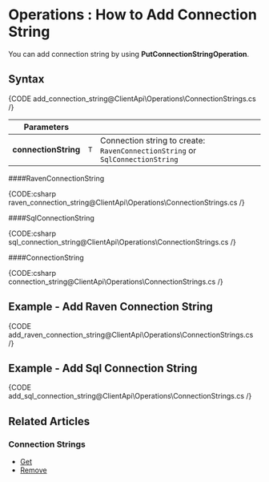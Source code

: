 ﻿# Operations : How to Add Connection String

You can add connection string by using **PutConnectionStringOperation**.

## Syntax

{CODE add_connection_string@ClientApi\Operations\ConnectionStrings.cs /}

| Parameters | | |
| ------------- | ----- | ---- |
| **connectionString** | `T` | Connection string to create: `RavenConnectionString` or `SqlConnectionString` |

####RavenConnectionString 

{CODE:csharp raven_connection_string@ClientApi\Operations\ConnectionStrings.cs /}

####SqlConnectionString

{CODE:csharp sql_connection_string@ClientApi\Operations\ConnectionStrings.cs /}

####ConnectionString

{CODE:csharp connection_string@ClientApi\Operations\ConnectionStrings.cs /}

## Example - Add Raven Connection String

{CODE add_raven_connection_string@ClientApi\Operations\ConnectionStrings.cs /}

## Example - Add Sql Connection String

{CODE add_sql_connection_string@ClientApi\Operations\ConnectionStrings.cs /}

## Related Articles

### Connection Strings

- [Get](../../../../client-api/operations/maintenance/connection-strings/get-connection-string)
- [Remove](../../../../client-api/operations/maintenance/connection-strings/remove-connection-string)
